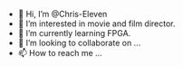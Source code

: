 - 👋 Hi, I’m @Chris-Eleven
- 👀 I’m interested in movie and film director.
- 🌱 I’m currently learning FPGA.
- 💞️ I’m looking to collaborate on ...
- 📫 How to reach me ...

<!---
Chris-Eleven/Chris-Eleven is a ✨ special ✨ repository because its `README.md` (this file) appears on your GitHub profile.
You can click the Preview link to take a look at your changes.
--->
